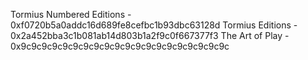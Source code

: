 Tormius Numbered Editions - 0xf0720b5a0addc16d689fe8cefbc1b93dbc63128d
Tormius Editions - 0x2a452bba3c1b081ab14d803b1a2f9c0f667377f3
The Art of Play - 0x9c9c9c9c9c9c9c9c9c9c9c9c9c9c9c9c9c9c9c9c
